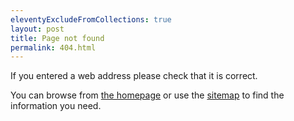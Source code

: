 ```yaml
---
eleventyExcludeFromCollections: true
layout: post
title: Page not found
permalink: 404.html
---
```


If you entered a web address please check that it is correct.

You can browse from [the homepage](/) or use the [sitemap](/sitemap) to find the information you need.

